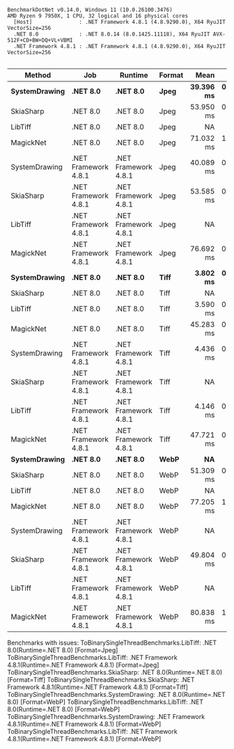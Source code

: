 ```

BenchmarkDotNet v0.14.0, Windows 11 (10.0.26100.3476)
AMD Ryzen 9 7950X, 1 CPU, 32 logical and 16 physical cores
  [Host]               : .NET Framework 4.8.1 (4.8.9290.0), X64 RyuJIT VectorSize=256
  .NET 8.0             : .NET 8.0.14 (8.0.1425.11118), X64 RyuJIT AVX-512F+CD+BW+DQ+VL+VBMI
  .NET Framework 4.8.1 : .NET Framework 4.8.1 (4.8.9290.0), X64 RyuJIT VectorSize=256


```
| Method        | Job                  | Runtime              | Format | Mean      | Error     | StdDev    | Gen0     | Gen1     | Gen2     | Allocated  |
|-------------- |--------------------- |--------------------- |------- |----------:|----------:|----------:|---------:|---------:|---------:|-----------:|
| **SystemDrawing** | **.NET 8.0**             | **.NET 8.0**             | **Jpeg**   | **39.396 ms** | **0.7170 ms** | **0.8535 ms** |        **-** |        **-** |        **-** |     **1335 B** |
| SkiaSharp     | .NET 8.0             | .NET 8.0             | Jpeg   | 53.950 ms | 0.4231 ms | 0.3533 ms |        - |        - |        - |     1536 B |
| LibTiff       | .NET 8.0             | .NET 8.0             | Jpeg   |        NA |        NA |        NA |       NA |       NA |       NA |         NA |
| MagickNet     | .NET 8.0             | .NET 8.0             | Jpeg   | 71.032 ms | 1.2735 ms | 1.1913 ms | 571.4286 | 571.4286 | 571.4286 | 34791184 B |
| SystemDrawing | .NET Framework 4.8.1 | .NET Framework 4.8.1 | Jpeg   | 40.089 ms | 0.7847 ms | 1.0203 ms |        - |        - |        - |   473246 B |
| SkiaSharp     | .NET Framework 4.8.1 | .NET Framework 4.8.1 | Jpeg   | 53.585 ms | 0.6615 ms | 0.5524 ms |        - |        - |        - |     2458 B |
| LibTiff       | .NET Framework 4.8.1 | .NET Framework 4.8.1 | Jpeg   |        NA |        NA |        NA |       NA |       NA |       NA |         NA |
| MagickNet     | .NET Framework 4.8.1 | .NET Framework 4.8.1 | Jpeg   | 76.692 ms | 0.8826 ms | 0.7824 ms | 428.5714 | 428.5714 | 428.5714 | 34793234 B |
| **SystemDrawing** | **.NET 8.0**             | **.NET 8.0**             | **Tiff**   |  **3.802 ms** | **0.0248 ms** | **0.0207 ms** |        **-** |        **-** |        **-** |      **258 B** |
| SkiaSharp     | .NET 8.0             | .NET 8.0             | Tiff   |        NA |        NA |        NA |       NA |       NA |       NA |         NA |
| LibTiff       | .NET 8.0             | .NET 8.0             | Tiff   |  3.590 ms | 0.0640 ms | 0.0599 ms |  11.7188 |        - |        - |   255874 B |
| MagickNet     | .NET 8.0             | .NET 8.0             | Tiff   | 45.283 ms | 0.8992 ms | 1.9926 ms | 750.0000 | 750.0000 | 750.0000 | 34790797 B |
| SystemDrawing | .NET Framework 4.8.1 | .NET Framework 4.8.1 | Tiff   |  4.436 ms | 0.0752 ms | 0.1393 ms |  15.6250 |        - |        - |   138328 B |
| SkiaSharp     | .NET Framework 4.8.1 | .NET Framework 4.8.1 | Tiff   |        NA |        NA |        NA |       NA |       NA |       NA |         NA |
| LibTiff       | .NET Framework 4.8.1 | .NET Framework 4.8.1 | Tiff   |  4.146 ms | 0.0110 ms | 0.0092 ms |  39.0625 |   7.8125 |        - |   256424 B |
| MagickNet     | .NET Framework 4.8.1 | .NET Framework 4.8.1 | Tiff   | 47.721 ms | 0.5847 ms | 0.5183 ms | 636.3636 | 636.3636 | 636.3636 | 34795133 B |
| **SystemDrawing** | **.NET 8.0**             | **.NET 8.0**             | **WebP**   |        **NA** |        **NA** |        **NA** |       **NA** |       **NA** |       **NA** |         **NA** |
| SkiaSharp     | .NET 8.0             | .NET 8.0             | WebP   | 51.309 ms | 0.7078 ms | 0.6621 ms |        - |        - |        - |     1536 B |
| LibTiff       | .NET 8.0             | .NET 8.0             | WebP   |        NA |        NA |        NA |       NA |       NA |       NA |         NA |
| MagickNet     | .NET 8.0             | .NET 8.0             | WebP   | 77.205 ms | 1.5419 ms | 2.2114 ms | 571.4286 | 571.4286 | 571.4286 | 34791184 B |
| SystemDrawing | .NET Framework 4.8.1 | .NET Framework 4.8.1 | WebP   |        NA |        NA |        NA |       NA |       NA |       NA |         NA |
| SkiaSharp     | .NET Framework 4.8.1 | .NET Framework 4.8.1 | WebP   | 49.804 ms | 0.6037 ms | 0.5647 ms |        - |        - |        - |     2234 B |
| LibTiff       | .NET Framework 4.8.1 | .NET Framework 4.8.1 | WebP   |        NA |        NA |        NA |       NA |       NA |       NA |         NA |
| MagickNet     | .NET Framework 4.8.1 | .NET Framework 4.8.1 | WebP   | 80.838 ms | 1.1103 ms | 0.9843 ms | 428.5714 | 428.5714 | 428.5714 | 34793234 B |

Benchmarks with issues:
  ToBinarySingleThreadBenchmarks.LibTiff: .NET 8.0(Runtime=.NET 8.0) [Format=Jpeg]
  ToBinarySingleThreadBenchmarks.LibTiff: .NET Framework 4.8.1(Runtime=.NET Framework 4.8.1) [Format=Jpeg]
  ToBinarySingleThreadBenchmarks.SkiaSharp: .NET 8.0(Runtime=.NET 8.0) [Format=Tiff]
  ToBinarySingleThreadBenchmarks.SkiaSharp: .NET Framework 4.8.1(Runtime=.NET Framework 4.8.1) [Format=Tiff]
  ToBinarySingleThreadBenchmarks.SystemDrawing: .NET 8.0(Runtime=.NET 8.0) [Format=WebP]
  ToBinarySingleThreadBenchmarks.LibTiff: .NET 8.0(Runtime=.NET 8.0) [Format=WebP]
  ToBinarySingleThreadBenchmarks.SystemDrawing: .NET Framework 4.8.1(Runtime=.NET Framework 4.8.1) [Format=WebP]
  ToBinarySingleThreadBenchmarks.LibTiff: .NET Framework 4.8.1(Runtime=.NET Framework 4.8.1) [Format=WebP]
